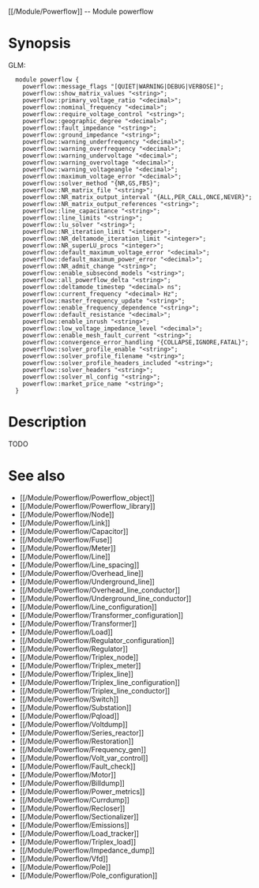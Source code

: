 [[/Module/Powerflow]] -- Module powerflow

# Synopsis
GLM:
~~~
  module powerflow {
    powerflow::message_flags "[QUIET|WARNING|DEBUG|VERBOSE]";
    powerflow::show_matrix_values "<string>";
    powerflow::primary_voltage_ratio "<decimal>";
    powerflow::nominal_frequency "<decimal>";
    powerflow::require_voltage_control "<string>";
    powerflow::geographic_degree "<decimal>";
    powerflow::fault_impedance "<string>";
    powerflow::ground_impedance "<string>";
    powerflow::warning_underfrequency "<decimal>";
    powerflow::warning_overfrequency "<decimal>";
    powerflow::warning_undervoltage "<decimal>";
    powerflow::warning_overvoltage "<decimal>";
    powerflow::warning_voltageangle "<decimal>";
    powerflow::maximum_voltage_error "<decimal>";
    powerflow::solver_method "{NR,GS,FBS}";
    powerflow::NR_matrix_file "<string>";
    powerflow::NR_matrix_output_interval "{ALL,PER_CALL,ONCE,NEVER}";
    powerflow::NR_matrix_output_references "<string>";
    powerflow::line_capacitance "<string>";
    powerflow::line_limits "<string>";
    powerflow::lu_solver "<string>";
    powerflow::NR_iteration_limit "<integer>";
    powerflow::NR_deltamode_iteration_limit "<integer>";
    powerflow::NR_superLU_procs "<integer>";
    powerflow::default_maximum_voltage_error "<decimal>";
    powerflow::default_maximum_power_error "<decimal>";
    powerflow::NR_admit_change "<string>";
    powerflow::enable_subsecond_models "<string>";
    powerflow::all_powerflow_delta "<string>";
    powerflow::deltamode_timestep "<decimal> ns";
    powerflow::current_frequency "<decimal> Hz";
    powerflow::master_frequency_update "<string>";
    powerflow::enable_frequency_dependence "<string>";
    powerflow::default_resistance "<decimal>";
    powerflow::enable_inrush "<string>";
    powerflow::low_voltage_impedance_level "<decimal>";
    powerflow::enable_mesh_fault_current "<string>";
    powerflow::convergence_error_handling "{COLLAPSE,IGNORE,FATAL}";
    powerflow::solver_profile_enable "<string>";
    powerflow::solver_profile_filename "<string>";
    powerflow::solver_profile_headers_included "<string>";
    powerflow::solver_headers "<string>";
    powerflow::solver_ml_config "<string>";
    powerflow::market_price_name "<string>";
  }
~~~

# Description

TODO

# See also
* [[/Module/Powerflow/Powerflow_object]]
* [[/Module/Powerflow/Powerflow_library]]
* [[/Module/Powerflow/Node]]
* [[/Module/Powerflow/Link]]
* [[/Module/Powerflow/Capacitor]]
* [[/Module/Powerflow/Fuse]]
* [[/Module/Powerflow/Meter]]
* [[/Module/Powerflow/Line]]
* [[/Module/Powerflow/Line_spacing]]
* [[/Module/Powerflow/Overhead_line]]
* [[/Module/Powerflow/Underground_line]]
* [[/Module/Powerflow/Overhead_line_conductor]]
* [[/Module/Powerflow/Underground_line_conductor]]
* [[/Module/Powerflow/Line_configuration]]
* [[/Module/Powerflow/Transformer_configuration]]
* [[/Module/Powerflow/Transformer]]
* [[/Module/Powerflow/Load]]
* [[/Module/Powerflow/Regulator_configuration]]
* [[/Module/Powerflow/Regulator]]
* [[/Module/Powerflow/Triplex_node]]
* [[/Module/Powerflow/Triplex_meter]]
* [[/Module/Powerflow/Triplex_line]]
* [[/Module/Powerflow/Triplex_line_configuration]]
* [[/Module/Powerflow/Triplex_line_conductor]]
* [[/Module/Powerflow/Switch]]
* [[/Module/Powerflow/Substation]]
* [[/Module/Powerflow/Pqload]]
* [[/Module/Powerflow/Voltdump]]
* [[/Module/Powerflow/Series_reactor]]
* [[/Module/Powerflow/Restoration]]
* [[/Module/Powerflow/Frequency_gen]]
* [[/Module/Powerflow/Volt_var_control]]
* [[/Module/Powerflow/Fault_check]]
* [[/Module/Powerflow/Motor]]
* [[/Module/Powerflow/Billdump]]
* [[/Module/Powerflow/Power_metrics]]
* [[/Module/Powerflow/Currdump]]
* [[/Module/Powerflow/Recloser]]
* [[/Module/Powerflow/Sectionalizer]]
* [[/Module/Powerflow/Emissions]]
* [[/Module/Powerflow/Load_tracker]]
* [[/Module/Powerflow/Triplex_load]]
* [[/Module/Powerflow/Impedance_dump]]
* [[/Module/Powerflow/Vfd]]
* [[/Module/Powerflow/Pole]]
* [[/Module/Powerflow/Pole_configuration]]

